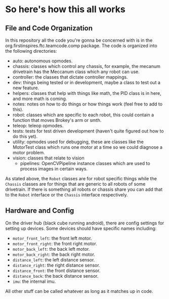 # So here's how this all works

## File and Code Organization
In this repository all the code you're gonna be concerned with is in the org.firstinspires.ftc.teamcode.comp package. 
The code is organized into the following directories:
- auto: autonomous opmodes.
- chassis: classes which control any chassis, for example, the mecanum drivetrain has the Meccanum class which any robot can use.
- controller: the classes that dictate controller mappings.
- dev: things being tested or in development, maybe a class to test out a new feature.
- helpers: classes that help with things like math, the PID class is in here, and more math is coming.
- notes: notes on how to do things or how things work (feel free to add to this).
- robot: classes which are specific to each robot, this could contain a function that moves Brokey's arm or smth.
- teleop: teleop opmodes.
- tests: tests for test driven development (haven't quite figured out how to do this yet).
- utility: opmodes used for debugging, these are classes like the MotorTest class which runs one motor at a time so we could diagnose a motor problem.
- vision: classes that relate to vision
  - pipelines: OpenCVPipeline instance classes which are used to process images in certain ways.

As stated above, the `Robot` classes are for robot specific things while the `Chassis` classes are for things that are generic to all robots of some drivetrain.
If there is something all robots or chassis share you can add that to the `Robot` interface or the `Chassis` interface respectively.

## Hardware and Config
On the driver hub (black cube running android), there are config settings for setting up devices. 
Some devices should have specific names including:
   - `motor_front_left`: the front left motor.
   - `motor_front_right`: the front right motor.
   - `motor_back_left`: the back left motor.
   - `motor_back_right`: the back right motor.
   - `distance_left`: the left distance sensor.
   - `distance_right`: the right distance sensor.
   - `distance_front`: the front distance sensor.
   - `distance_back`: the back distance sensor.
   - `imu`: the internal imu.

All other stuff can be called whatever as long as it matches up in code.